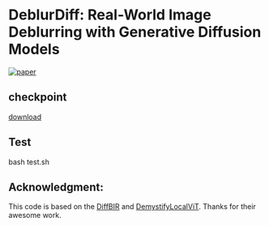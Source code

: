 # DeblurDiff: Real-World Image Deblurring with Generative Diffusion Models
[![paper](https://img.shields.io/badge/arXiv-Paper-<COLOR>.svg)](https://arxiv.org/abs/2502.03810)

## checkpoint 

[download](https://drive.google.com/drive/folders/1CUtnUKbu_zTyjJ17F95UYyh2SDzCOHeW?usp=drive_link)

## Test

bash test.sh

## Acknowledgment: 

This code is based on the [DiffBIR](https://github.com/XPixelGroup/DiffBIR) and [DemystifyLocalViT](https://github.com/Atten4Vis/DemystifyLocalViT). Thanks for their awesome work.
